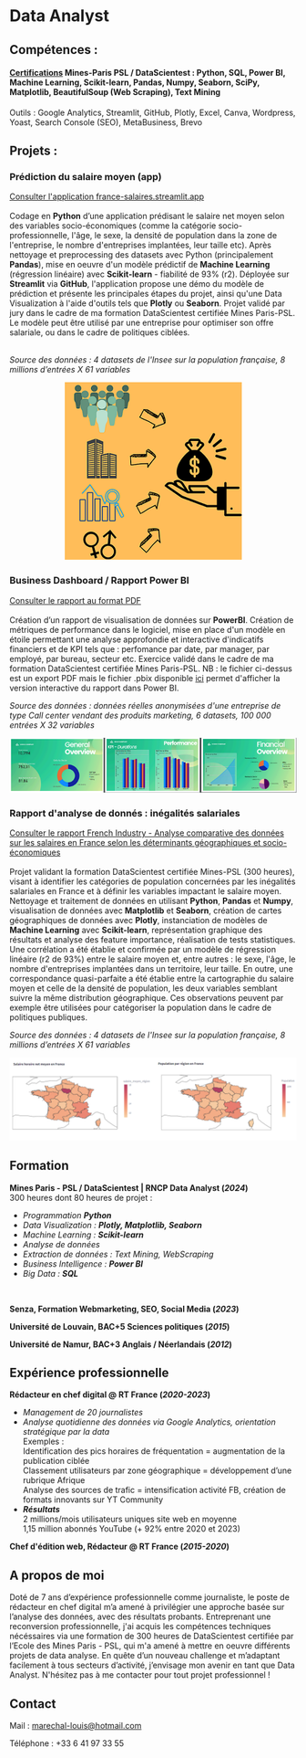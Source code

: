 # Data Analyst

## Compétences : 
#### <a href="https://www.linkedin.com/in/marechal-louis/details/certifications/" target="_blank">Certifications</a> Mines-Paris PSL / DataScientest : Python, SQL, Power BI, Machine Learning, Scikit-learn, Pandas, Numpy, Seaborn, SciPy, Matplotlib, BeautifulSoup (Web Scraping), Text Mining
Outils : Google Analytics, Streamlit, GitHub, Plotly, Excel, Canva, Wordpress, Yoast, Search Console (SEO), MetaBusiness, Brevo

## Projets :
### Prédiction du salaire moyen (app) 
<a href="https://france-salaires.streamlit.app/" target="_blank">Consulter l'application france-salaires.streamlit.app</a>  
<br />Codage en **Python** d’une application prédisant le salaire net moyen selon des variables socio-économiques (comme la catégorie socio-professionnelle, l'âge, le sexe, la densité de population dans la zone de l'entreprise, le nombre d'entreprises implantées, leur taille etc). Après nettoyage et preprocessing des datasets avec Python (principalement **Pandas**), mise en oeuvre d'un modèle prédictif de **Machine Learning** (régression linéaire) avec **Scikit-learn** - fiabilité de 93% (r2). Déployée sur **Streamlit** via **GitHub**, l'application propose une démo du modèle de prédiction et présente les principales étapes du projet, ainsi qu'une Data Visualization à l'aide d'outils tels que **Plotly** ou **Seaborn**. Projet validé par jury dans le cadre de ma formation DataScientest certifiée Mines Paris-PSL. Le modèle peut être utilisé par une entreprise pour optimiser son offre salariale, ou dans le cadre de politiques ciblées.  


<br />*Source des données : 4 datasets de l'Insee sur la population française, 8 millions d’entrées X 61 variables*


<p align="center">
  <img src="app-design.png" alt="Overview app" />
</p>


### Business Dashboard / Rapport Power BI
<a href="https://louis-marechal.github.io/BusinessReport-PowerBI.pdf" target="_blank">Consulter le rapport au format PDF</a>
<br />
<br />Création d’un rapport de visualisation de données sur **PowerBI**. Création de métriques de performance dans le logiciel, mise en place d'un modèle en étoile permettant une analyse approfondie et interactive d'indicatifs financiers et de KPI tels que : perfomance par date, par manager, par employé, par bureau, secteur etc. Exercice validé dans le cadre de ma formation DataScientest certifiée Mines Paris-PSL. NB : le fichier ci-dessus est un export PDF mais le fichier .pbix disponible <a href="https://louis-marechal.github.io/BusinessReport.pbix" target="_blank" download>ici</a> permet d'afficher la version interactive du rapport dans Power BI.

*Source des données : données réelles anonymisées d'une entreprise de type Call center vendant des produits marketing, 6 datasets, 100 000 entrées X 32 variables*



<p align="center">
  <img src="overview-rapport.png" alt="Overview rapport" />
</p>


### Rapport d'analyse de donnés : inégalités salariales

<a href="https://louis-marechal.github.io/French_industry.pdf" target="_blank">Consulter le rapport French Industry - Analyse comparative des données sur les salaires en France selon les déterminants géographiques et socio-économiques</a>
<br />
<br />Projet validant la formation DataScientest certifiée Mines-PSL (300 heures), visant à identifier les catégories de population concernées par les inégalités salariales en France et à définir les variables impactant le salaire moyen. Nettoyage et traitement de données en utilisant **Python**, **Pandas** et **Numpy**, visualisation de données avec **Matplotlib** et **Seaborn**, création de cartes géographiques de données avec **Plotly**, instanciation de modèles de **Machine Learning** avec **Scikit-learn**, représentation graphique des résultats et analyse des feature importance, réalisation de tests statistiques. Une corrélation a été établie et confirmée par un modèle de régression linéaire (r2 de 93%) entre le salaire moyen et, entre autres : le sexe, l'âge, le nombre d'entreprises implantées dans un territoire, leur taille. En outre, une correspondance quasi-parfaite a été établie entre la cartographie du salaire moyen et celle de la densité de population, les deux variables semblant suivre la même distribution géographique. Ces observations peuvent par exemple être utilisées pour catégoriser la population dans le cadre de politiques publiques.


*Source des données : 4 datasets de l'Insee sur la population française, 8 millions d’entrées X 61 variables*


![Cartes du salaire et de la population](graph2.png)

## Formation
**Mines Paris - PSL / DataScientest | RNCP Data Analyst (_2024_)**
<br />300 heures dont 80 heures de projet :
- *Programmation **Python***
- *Data Visualization : **Plotly, Matplotlib, Seaborn***
- *Machine Learning : **Scikit-learn***
- *Analyse de données*
- *Extraction de données : Text Mining, WebScraping*
- *Business Intelligence : **Power BI***
- *Big Data : **SQL***
<br />


**Senza, Formation Webmarketing, SEO, Social Media (_2023_)**

**Université de Louvain, BAC+5 Sciences politiques (_2015_)**			        		

**Université de Namur, BAC+3 Anglais / Néerlandais (_2012_)**

## Expérience professionnelle
**Rédacteur en chef digital @ RT France (_2020-2023_)**
- *Management de 20 journalistes*
- *Analyse quotidienne des données via Google Analytics, orientation stratégique par la data*
<br /> Exemples :
<br />Identification des pics horaires de fréquentation = augmentation de la publication ciblée
<br />Classement utilisateurs par zone géographique = développement d’une rubrique Afrique
<br />Analyse des sources de trafic = intensification activité FB, création de formats innovants sur YT Community
- ***Résultats***
<br />2 millions/mois utilisateurs uniques site web en moyenne
<br />1,15 million abonnés YouTube (+ 92% entre 2020 et 2023)


**Chef d'édition web, Rédacteur @ RT France (_2015-2020_)**


## A propos de moi

Doté de 7 ans d’expérience professionnelle comme journaliste, le poste de rédacteur en chef digital m’a amené à privilégier une approche basée sur l’analyse des données, avec des résultats probants. Entreprenant une reconversion professionnelle, j'ai acquis les compétences techniques nécéssaires via une formation de 300 heures de DataScientest certifiée par l’Ecole des Mines Paris - PSL, qui m'a amené à mettre en oeuvre différents projets de data analyse. En quête d’un nouveau challenge et m’adaptant facilement à tous secteurs d’activité,  j’envisage mon avenir en tant que Data Analyst. N'hésitez pas à me contacter pour tout projet professionnel !


## Contact

Mail : [marechal-louis@hotmail.com](mailto:marechal-louis@hotmail.com)

Téléphone : +33 6 41 97 33 55


















